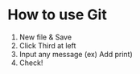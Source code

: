 # How to use Git

1. New file & Save
2. Click Third at left
3. Input any message (ex) Add print)
4. Check!